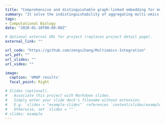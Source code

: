 ```yaml
---
title: "Comprehensive and distinguishable graph-linked embedding for multi-omics single-cell data integration"
summary: "It solve the indistinguishability of aggregating multi-omics data on the graph for the graph-linked embedding. Besides, it enriches the multi-omics information of graph embedding by using multiple aggregators in the GNN"
tags:
- Computational Biology
date: "2020-01-10T00:00:00Z"

# Optional external URL for project (replaces project detail page).
external_link: ""

url_code: "https://github.com/zengsihang/Multiomics-Integration"
url_pdf: ""
url_slides: ""
url_video: ""

image:
  caption: 'UMAP results'
  focal_point: Right

# Slides (optional).
#   Associate this project with Markdown slides.
#   Simply enter your slide deck's filename without extension.
#   E.g. `slides = "example-slides"` references `content/slides/example-slides.md`.
#   Otherwise, set `slides = ""`.
# slides: example
---
```

